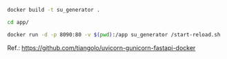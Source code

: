 
```bash
docker build -t su_generator .

cd app/

docker run -d -p 8090:80 -v $(pwd):/app su_generator /start-reload.sh
```
Ref.: https://github.com/tiangolo/uvicorn-gunicorn-fastapi-docker

